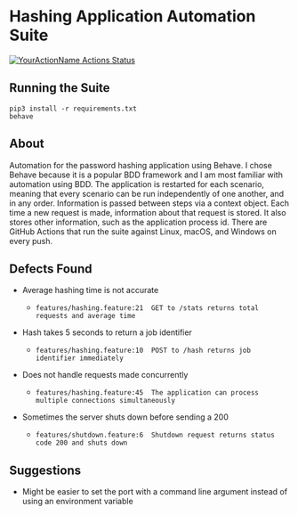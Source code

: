 # Hashing Application Automation Suite

[![YourActionName Actions Status](https://github.com/leightjohnson93/hash-app-automation/workflows/automation.yml/badge.svg)](https://github.com/leightjohnson93/hash-app-automation/actions)

## Running the Suite

    pip3 install -r requirements.txt
    behave

## About

Automation for the password hashing application using Behave. I chose Behave because it is a popular BDD framework and I am most familiar with automation using BDD. The application is restarted for each scenario, meaning that every scenario can be run independently of one another, and in any order. Information is passed between steps via a context object. Each time a new request is made, information about that request is stored. It also stores other information, such as the application process id.  There are GitHub Actions that run the suite against Linux, macOS, and Windows on every push.

## Defects Found

- Average hashing time is not accurate
  -     features/hashing.feature:21  GET to /stats returns total requests and average time
- Hash takes 5 seconds to return a job identifier
  -     features/hashing.feature:10  POST to /hash returns job identifier immediately
- Does not handle requests made concurrently
  -     features/hashing.feature:45  The application can process multiple connections simultaneously
- Sometimes the server shuts down before sending a 200
  -     features/shutdown.feature:6  Shutdown request returns status code 200 and shuts down

## Suggestions

- Might be easier to set the port with a command line argument instead of using an environment variable
